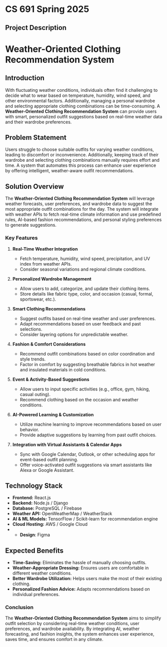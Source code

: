 # CS 691 Spring 2025

## Project Description

# **Weather-Oriented Clothing Recommendation System**

## **Introduction**
With fluctuating weather conditions, individuals often find it challenging to decide what to wear based on temperature, humidity, wind speed, and other environmental factors. Additionally, managing a personal wardrobe and selecting appropriate clothing combinations can be time-consuming. A **Weather-Oriented Clothing Recommendation System** can provide users with smart, personalized outfit suggestions based on real-time weather data and their wardrobe preferences.

## **Problem Statement**
Users struggle to choose suitable outfits for varying weather conditions, leading to discomfort or inconvenience. Additionally, keeping track of their wardrobe and selecting clothing combinations manually requires effort and time. A system that automates this process can enhance user experience by offering intelligent, weather-aware outfit recommendations.

## **Solution Overview**
The **Weather-Oriented Clothing Recommendation System** will leverage weather forecasts, user preferences, and wardrobe data to suggest the most appropriate outfit combinations for the day. The system will integrate with weather APIs to fetch real-time climate information and use predefined rules, AI-based fashion recommendations, and personal styling preferences to generate suggestions.

### **Key Features**
1. **Real-Time Weather Integration**  
   - Fetch temperature, humidity, wind speed, precipitation, and UV index from weather APIs.  
   - Consider seasonal variations and regional climate conditions.  

2. **Personalized Wardrobe Management**  
   - Allow users to add, categorize, and update their clothing items.  
   - Store details like fabric type, color, and occasion (casual, formal, sportswear, etc.).  

3. **Smart Clothing Recommendations**  
   - Suggest outfits based on real-time weather and user preferences.  
   - Adapt recommendations based on user feedback and past selections.  
   - Consider layering options for unpredictable weather.  

4. **Fashion & Comfort Considerations**  
   - Recommend outfit combinations based on color coordination and style trends.  
   - Factor in comfort by suggesting breathable fabrics in hot weather and insulated materials in cold conditions.  

5. **Event & Activity-Based Suggestions**  
   - Allow users to input specific activities (e.g., office, gym, hiking, casual outing).  
   - Recommend clothing based on the occasion and weather conditions.  

6. **AI-Powered Learning & Customization**  
   - Utilize machine learning to improve recommendations based on user behavior.  
   - Provide adaptive suggestions by learning from past outfit choices.  

7. **Integration with Virtual Assistants & Calendar Apps**  
   - Sync with Google Calendar, Outlook, or other scheduling apps for event-based outfit planning.  
   - Offer voice-activated outfit suggestions via smart assistants like Alexa or Google Assistant.  

## **Technology Stack**
- **Frontend:** React.js 
- **Backend:** Node.js / Django   
- **Database:** PostgreSQL / Firebase  
- **Weather API:** OpenWeatherMap / WeatherStack  
- **AI & ML Models:** TensorFlow / Scikit-learn for recommendation engine  
- **Cloud Hosting:** AWS / Google Cloud
- - **Design**: Figma

## **Expected Benefits**
- **Time-Saving:** Eliminates the hassle of manually choosing outfits.  
- **Weather-Appropriate Dressing:** Ensures users are comfortable in different weather conditions.  
- **Better Wardrobe Utilization:** Helps users make the most of their existing clothing.  
- **Personalized Fashion Advice:** Adapts recommendations based on individual preferences.  


### **Conclusion**
The **Weather-Oriented Clothing Recommendation System** aims to simplify outfit selection by considering real-time weather conditions, user preferences, and wardrobe availability. By integrating AI, weather forecasting, and fashion insights, the system enhances user experience, saves time, and ensures comfort in any climate.
